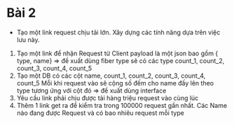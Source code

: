 # Bài 2
- Tạo một link request chịu tải lớn. Xây dựng các tính năng dựa trên việc lưu này.
1. Tạo một link để nhận Request từ Client payload là một json bao gồm { type, name} => đề xuất dùng fiber
type sẽ có các type count_1, count_2, count_3, count_4, count_5
2. Tạo một DB có các cột name, count_1, count_2, count_3, count_4, count_5
Mỗi khi request vào sẽ cộng số đếm cho name đấy lên theo type tương ứng với cột đó => đề xuất dùng interface
3. Yêu cầu link phải chịu được tải hàng triệu request vào cùng lúc 
4. Thêm 1 link get ra để kiểm tra trong 100000 request gần nhất. Các Name nào đang được Request và có bao nhiêu request mỗi type
